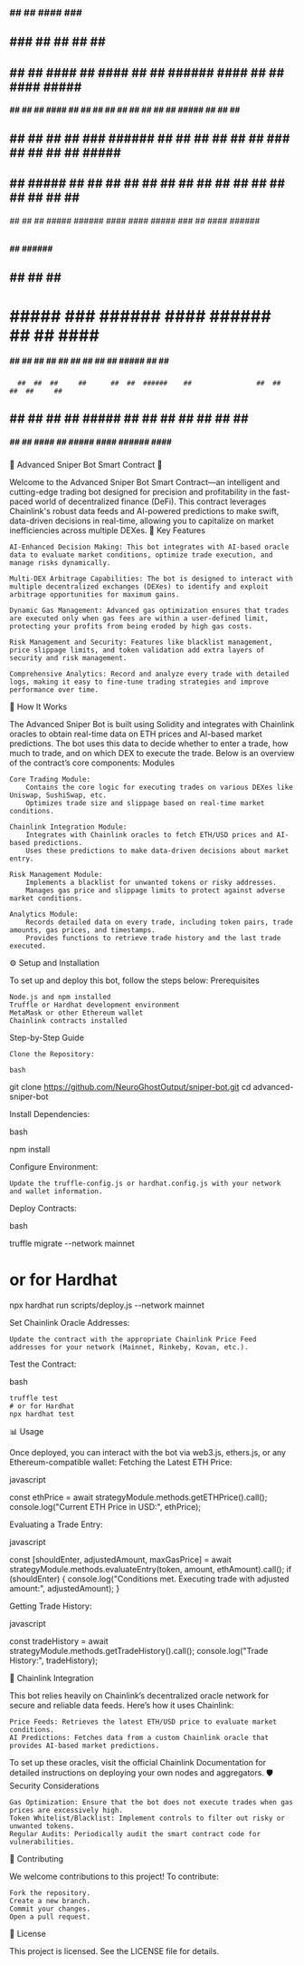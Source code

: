  ###                        ##   ##                                        ####   ###                          ##
  ##                        ###  ##                                       ##  ##   ##                          ##
  ##      ##  ##            #### ##   ####    ##  ##   ######    ####    ##        ##       ####     #####    #####
  #####   ##  ##            ## ####  ##  ##   ##  ##    ##  ##  ##  ##   ##        #####   ##  ##   ##         ##
  ##  ##  ##  ##            ##  ###  ######   ##  ##    ##      ##  ##   ##  ###   ##  ##  ##  ##    #####     ##
  ##  ##   #####            ##   ##  ##       ##  ##    ##      ##  ##    ##  ##   ##  ##  ##  ##        ##    ## ##
 ######       ##            ##   ##   #####    ######  ####      ####      #####  ###  ##   ####    ######      ###



  #####              ##                                         ######              ##
 ##   ##                                                         ##  ##             ##
 #        #####     ###     ######    ####    ######             ##  ##   ####     #####
  #####   ##  ##     ##      ##  ##  ##  ##    ##  ##            #####   ##  ##     ##
      ##  ##  ##     ##      ##  ##  ######    ##                ##  ##  ##  ##     ##
 ##   ##  ##  ##     ##      #####   ##        ##                ##  ##  ##  ##     ## ##
  #####   ##  ##    ####     ##       #####   ####              ######    ####       ###


🦅 Advanced Sniper Bot Smart Contract 🦅

Welcome to the Advanced Sniper Bot Smart Contract—an intelligent and cutting-edge trading bot designed for precision and profitability in the fast-paced world of decentralized finance (DeFi). This contract leverages Chainlink's robust data feeds and AI-powered predictions to make swift, data-driven decisions in real-time, allowing you to capitalize on market inefficiencies across multiple DEXes.
🌟 Key Features

    AI-Enhanced Decision Making: This bot integrates with AI-based oracle data to evaluate market conditions, optimize trade execution, and manage risks dynamically.

    Multi-DEX Arbitrage Capabilities: The bot is designed to interact with multiple decentralized exchanges (DEXes) to identify and exploit arbitrage opportunities for maximum gains.

    Dynamic Gas Management: Advanced gas optimization ensures that trades are executed only when gas fees are within a user-defined limit, protecting your profits from being eroded by high gas costs.

    Risk Management and Security: Features like blacklist management, price slippage limits, and token validation add extra layers of security and risk management.

    Comprehensive Analytics: Record and analyze every trade with detailed logs, making it easy to fine-tune trading strategies and improve performance over time.

🚀 How It Works

The Advanced Sniper Bot is built using Solidity and integrates with Chainlink oracles to obtain real-time data on ETH prices and AI-based market predictions. The bot uses this data to decide whether to enter a trade, how much to trade, and on which DEX to execute the trade. Below is an overview of the contract’s core components:
Modules

    Core Trading Module:
        Contains the core logic for executing trades on various DEXes like Uniswap, SushiSwap, etc.
        Optimizes trade size and slippage based on real-time market conditions.

    Chainlink Integration Module:
        Integrates with Chainlink oracles to fetch ETH/USD prices and AI-based predictions.
        Uses these predictions to make data-driven decisions about market entry.

    Risk Management Module:
        Implements a blacklist for unwanted tokens or risky addresses.
        Manages gas price and slippage limits to protect against adverse market conditions.

    Analytics Module:
        Records detailed data on every trade, including token pairs, trade amounts, gas prices, and timestamps.
        Provides functions to retrieve trade history and the last trade executed.

⚙️ Setup and Installation

To set up and deploy this bot, follow the steps below:
Prerequisites

    Node.js and npm installed
    Truffle or Hardhat development environment
    MetaMask or other Ethereum wallet
    Chainlink contracts installed

Step-by-Step Guide

    Clone the Repository:

    bash

git clone https://github.com/NeuroGhostOutput/sniper-bot.git
cd advanced-sniper-bot

Install Dependencies:

bash

npm install

Configure Environment:

    Update the truffle-config.js or hardhat.config.js with your network and wallet information.

Deploy Contracts:

bash

truffle migrate --network mainnet

# or for Hardhat

npx hardhat run scripts/deploy.js --network mainnet

Set Chainlink Oracle Addresses:

    Update the contract with the appropriate Chainlink Price Feed addresses for your network (Mainnet, Rinkeby, Kovan, etc.).

Test the Contract:

bash

    truffle test
    # or for Hardhat
    npx hardhat test

📊 Usage

Once deployed, you can interact with the bot via web3.js, ethers.js, or any Ethereum-compatible wallet:
Fetching the Latest ETH Price:

javascript

const ethPrice = await strategyModule.methods.getETHPrice().call();
console.log("Current ETH Price in USD:", ethPrice);

Evaluating a Trade Entry:

javascript

const [shouldEnter, adjustedAmount, maxGasPrice] = await strategyModule.methods.evaluateEntry(token, amount, ethAmount).call();
if (shouldEnter) {
console.log("Conditions met. Executing trade with adjusted amount:", adjustedAmount);
}

Getting Trade History:

javascript

const tradeHistory = await strategyModule.methods.getTradeHistory().call();
console.log("Trade History:", tradeHistory);

📜 Chainlink Integration

This bot relies heavily on Chainlink’s decentralized oracle network for secure and reliable data feeds. Here’s how it uses Chainlink:

    Price Feeds: Retrieves the latest ETH/USD price to evaluate market conditions.
    AI Predictions: Fetches data from a custom Chainlink oracle that provides AI-based market predictions.

To set up these oracles, visit the official Chainlink Documentation for detailed instructions on deploying your own nodes and aggregators.
🛡️ Security Considerations

    Gas Optimization: Ensure that the bot does not execute trades when gas prices are excessively high.
    Token Whitelist/Blacklist: Implement controls to filter out risky or unwanted tokens.
    Regular Audits: Periodically audit the smart contract code for vulnerabilities.

👥 Contributing

We welcome contributions to this project! To contribute:

    Fork the repository.
    Create a new branch.
    Commit your changes.
    Open a pull request.

📝 License

This project is licensed. See the LICENSE file for details.

